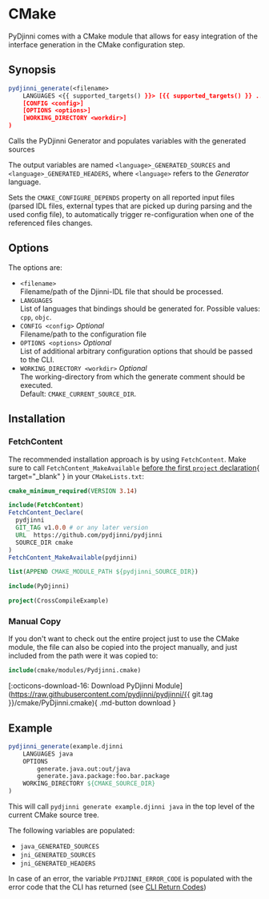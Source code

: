 # CMake

PyDjinni comes with a CMake module that allows for easy integration of the interface generation
in the CMake configuration step.

## Synopsis

```cmake
pydjinni_generate(<filename>
    LANGUAGES <{{ supported_targets() }}> [{{ supported_targets() }} ...]
    [CONFIG <config>]
    [OPTIONS <options>]
    [WORKING_DIRECTORY <workdir>]
)
```

Calls the PyDjinni Generator and populates variables with the generated sources

The output variables are named `<language>_GENERATED_SOURCES` and `<language>_GENERATED_HEADERS`, where `<language>`
refers to the *Generator* language.

Sets the `CMAKE_CONFIGURE_DEPENDS` property on all reported input files (parsed IDL files, external types that are 
picked up during parsing and the used config file), to automatically trigger re-configuration when one of the 
referenced files changes.



## Options

The options are:

* `<filename>`<br>Filename/path of the Djinni-IDL file that should be processed.
* `LANGUAGES`<br>List of languages that bindings should be generated for. 
  Possible values: `cpp`, `objc`.
* `CONFIG <config>` *Optional*<br>Filename/path to the configuration file
* `OPTIONS <options>` *Optional*<br>List of additional arbitrary configuration options that should be passed to the CLI.
* `WORKING_DIRECTORY <workdir>` *Optional*<br>The working-directory from which the generate comment should be executed.
  <br>Default: `CMAKE_CURRENT_SOURCE_DIR`.

## Installation

### FetchContent

The recommended installation approach is by using `FetchContent`.
Make sure to call `FetchContent_MakeAvailable` [before the first `project` declaration](https://cmake.org/cmake/help/latest/module/FetchContent.html#populating-content-without-adding-it-to-the-build){ target="_blank" } in your `CMakeLists.txt`:

```cmake
cmake_minimum_required(VERSION 3.14)

include(FetchContent)
FetchContent_Declare(
  pydjinni
  GIT_TAG v1.0.0 # or any later version
  URL  https://github.com/pydjinni/pydjinni
  SOURCE_DIR cmake
)
FetchContent_MakeAvailable(pydjinni)

list(APPEND CMAKE_MODULE_PATH ${pydjinni_SOURCE_DIR})

include(PyDjinni)

project(CrossCompileExample)
```

### Manual Copy

If you don't want to check out the entire project just to use the CMake module, the file can also be copied into the 
project manually, and just included from the path were it was copied to:

```cmake
include(cmake/modules/Pydjinni.cmake)
```

[:octicons-download-16: Download PyDjinni Module](https://raw.githubusercontent.com/pydjinni/pydjinni/{{ git.tag }}/cmake/PyDjinni.cmake){ .md-button download }


## Example

```cmake
pydjinni_generate(example.djinni
    LANGUAGES java
    OPTIONS
        generate.java.out:out/java
        generate.java.package:foo.bar.package
    WORKING_DIRECTORY ${CMAKE_SOURCE_DIR}
)
```

This will call `pydjinni generate example.djinni java` in the top level of the current CMake source tree.

The following variables are populated:

- `java_GENERATED_SOURCES`
- `jni_GENERATED_SOURCES`
- `jni_GENERATED_HEADERS`

In case of an error, the variable `PYDJINNI_ERROR_CODE` is populated with the error code that the CLI has returned
(see [CLI Return Codes](cli.md#return-codes))
